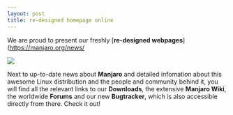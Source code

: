 ```yaml
---
layout: post
title: re-designed homepage online
---
```


We are proud to present our freshly [**re-designed webpages**](https://manjaro.org/news/

<img src="http://manjaro.github.io/images/homepage_new.jpg">

Next to up-to-date news about **Manjaro** and detailed infomation about this awesome Linux distribution and the people and community behind it, you will find all the relevant links to our **Downloads**, the extensive **Manjaro Wiki**, the worldwide **Forums** and our new **Bugtracker**, which is also accessible directly from there.
Check it out!
